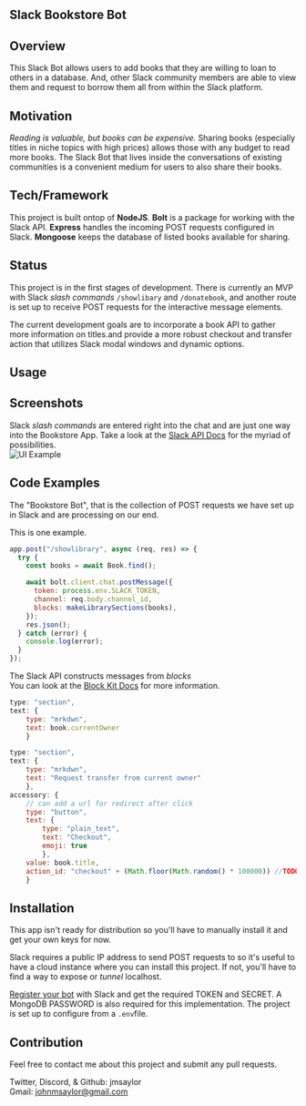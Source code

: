 ## Slack Bookstore Bot

## Overview

This Slack Bot allows users to add books that they are willing to loan to others in a database. And, other Slack community members are able to view them and request to borrow them all from within the Slack platform.

## Motivation

_Reading is valuable, but books can be expensive._ Sharing books (especially titles in niche topics with high prices) allows those with any budget to read more books. The Slack Bot that lives inside the conversations of existing communities is a convenient medium for users to also share their books.

## Tech/Framework

This project is built ontop of **NodeJS**. **Bolt** is a package for working with the Slack API. **Express** handles the incoming POST requests configured in Slack. **Mongoose** keeps the database of listed books available for sharing.

## Status

This project is in the first stages of development. There is currently an MVP with Slack _slash commands_ `/showlibary` and `/donatebook`, and another route is set up to receive POST requests for the interactive message elements.

The current development goals are to incorporate a book API to gather more information on titles.and provide a more robust checkout and transfer action that utilizes Slack modal windows and dynamic options.

## Usage

## Screenshots

Slack _slash commands_ are entered right into the chat and are just one way into the Bookstore App. Take a look at the [Slack API Docs](https://api.slack.com/) for the myriad of possibilities.<br/>
![UI Example](https://imgur.com/DjfXKl9.jpg)<br/>

## Code Examples

The "Bookstore Bot", that is the collection of POST requests we have set up in Slack and are processing on our end.<br/>

This is one example.<br/>

```javascript
app.post("/showlibrary", async (req, res) => {
  try {
    const books = await Book.find();

    await bolt.client.chat.postMessage({
      token: process.env.SLACK_TOKEN,
      channel: req.body.channel_id,
      blocks: makeLibrarySections(books),
    });
    res.json();
  } catch (error) {
    console.log(error);
  }
});
```

The Slack API constructs messages from _blocks_ <br/> You can look at the [Block Kit Docs](https://api.slack.com/block-kit/building) for more information.<br/>

```javascript
type: "section",
text: {
    type: "mrkdwn",
    text: book.currentOwner
    }
```

```javascript
type: "section",
text: {
    type: "mrkdwn",
    text: "Request transfer from current owner"
    },
accessory: {
    // can add a url for redirect after click
    type: "button",
    text: {
        type: "plain_text",
        text: "Checkout",
        emoji: true
        },
    value: book.title,
    action_id: "checkout" + (Math.floor(Math.random() * 100000)) //TODO: better id system
    }
```

## Installation

This app isn't ready for distribution so you'll have to manually install it and get your own keys for now.

Slack requires a public IP address to send POST requests to so it's useful to have a cloud instance where you can install this project. If not, you'll have to find a way to expose or _tunnel_ localhost.

[Register your bot](https://api.slack.com/apps) with Slack and get the required TOKEN and SECRET. A MongoDB PASSWORD is also required for this implementation. The project is set up to configure from a `.env`file.

## Contribution

Feel free to contact me about this project and submit any pull requests.

Twitter, Discord, & Github: jmsaylor<br/>
Gmail: johnmsaylor@gmail.com
